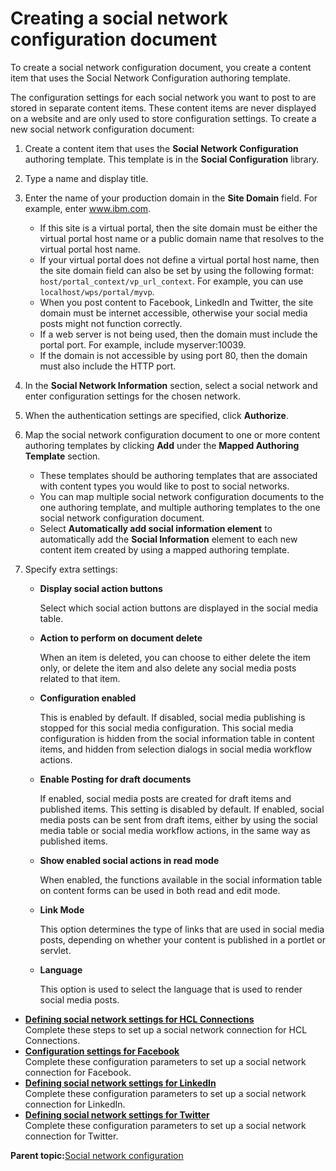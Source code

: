 # Creating a social network configuration document 

To create a social network configuration document, you create a content item that uses the Social Network Configuration authoring template.

The configuration settings for each social network you want to post to are stored in separate content items. These content items are never displayed on a website and are only used to store configuration settings. To create a new social network configuration document:

1.  Create a content item that uses the **Social Network Configuration** authoring template. This template is in the **Social Configuration** library.

2.  Type a name and display title.

3.  Enter the name of your production domain in the **Site Domain** field. For example, enter www.ibm.com.

    -   If this site is a virtual portal, then the site domain must be either the virtual portal host name or a public domain name that resolves to the virtual portal host name.
    -   If your virtual portal does not define a virtual portal host name, then the site domain field can also be set by using the following format: `host/portal_context/vp_url_context`. For example, you can use `localhost/wps/portal/myvp`.
    -   When you post content to Facebook, LinkedIn and Twitter, the site domain must be internet accessible, otherwise your social media posts might not function correctly.
    -   If a web server is not being used, then the domain must include the portal port. For example, include myserver:10039.
    -   If the domain is not accessible by using port 80, then the domain must also include the HTTP port.
4.  In the **Social Network Information** section, select a social network and enter configuration settings for the chosen network.

5.  When the authentication settings are specified, click **Authorize**.

6.  Map the social network configuration document to one or more content authoring templates by clicking **Add** under the **Mapped Authoring Template** section.

    -   These templates should be authoring templates that are associated with content types you would like to post to social networks.
    -   You can map multiple social network configuration documents to the one authoring template, and multiple authoring templates to the one social network configuration document.
    -   Select **Automatically add social information element** to automatically add the **Social Information** element to each new content item created by using a mapped authoring template.
7.  Specify extra settings:

    -   **Display social action buttons**

        Select which social action buttons are displayed in the social media table.

    -   **Action to perform on document delete**

        When an item is deleted, you can choose to either delete the item only, or delete the item and also delete any social media posts related to that item.

    -   **Configuration enabled**

        This is enabled by default. If disabled, social media publishing is stopped for this social media configuration. This social media configuration is hidden from the social information table in content items, and hidden from selection dialogs in social media workflow actions.

    -   **Enable Posting for draft documents**

        If enabled, social media posts are created for draft items and published items. This setting is disabled by default. If enabled, social media posts can be sent from draft items, either by using the social media table or social media workflow actions, in the same way as published items.

    -   **Show enabled social actions in read mode**

        When enabled, the functions available in the social information table on content forms can be used in both read and edit mode.

    -   **Link Mode**

        This option determines the type of links that are used in social media posts, depending on whether your content is published in a portlet or servlet.

    -   **Language**

        This option is used to select the language that is used to render social media posts.


-   **[Defining social network settings for HCL Connections ](../wcm/wcm_sm_config_doc_connections.md)**  
Complete these steps to set up a social network connection for HCL Connections.
-   **[Configuration settings for Facebook ](../wcm/wcm_sm_config_doc_fb.md)**  
Complete these configuration parameters to set up a social network connection for Facebook.
-   **[Defining social network settings for LinkedIn ](../wcm/wcm_sm_config_doc_li.md)**  
Complete these configuration parameters to set up a social network connection for LinkedIn.
-   **[Defining social network settings for Twitter ](../wcm/wcm_sm_config_doc_twitter.md)**  
Complete these configuration parameters to set up a social network connection for Twitter.

**Parent topic:**[Social network configuration ](../wcm/wcm_sm_config_doc.md)

